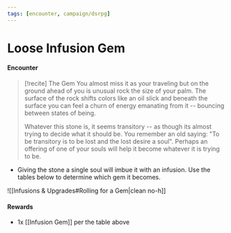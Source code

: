 ```yaml
---
tags: [encounter, campaign/dsrpg]
---
```


# Loose Infusion Gem

#### Encounter
> [!recite] The Gem
> You almost miss it as your traveling but on the ground ahead of you is unusual rock the size of your palm. The surface of the rock shifts colors like an oil slick and beneath the surface you can feel a churn of energy emanating from it -- bouncing between states of being. 
> 
> Whatever this stone is, it seems transitory --  as though its almost trying to decide what it should be. You remember an old saying: "To be transitory is to be lost and the lost desire a soul". Perhaps an offering of one of your souls will help it become whatever it is trying to be.

- Giving the stone a single soul will imbue it with an infusion. Use the tables below to determine which gem it becomes.

![[Infusions & Upgrades#Rolling for a Gem|clean no-h]]

#### Rewards
- 1x [[Infusion Gem]] per the table above

